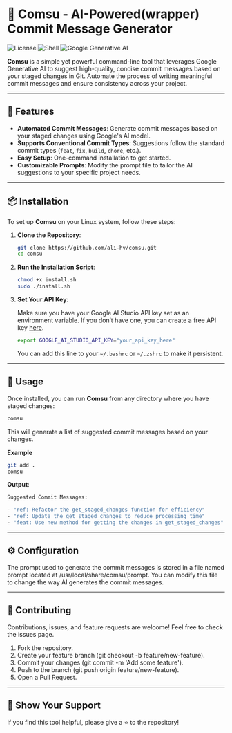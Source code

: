 # 🚀 **Comsu** - AI-Powered(wrapper) Commit Message Generator

![License](https://img.shields.io/badge/License-GNUv3-blue.svg)
![Shell](https://img.shields.io/badge/Shell-Bash-green.svg)
![Google Generative AI](https://img.shields.io/badge/AI-Google%20Generative%20AI-yellow.svg)

**Comsu** is a simple yet powerful command-line tool that leverages Google Generative AI to suggest high-quality, concise commit messages based on your staged changes in Git. Automate the process of writing meaningful commit messages and ensure consistency across your project.

---

## 🌟 **Features**

- **Automated Commit Messages**: Generate commit messages based on your staged changes using Google's AI model.
- **Supports Conventional Commit Types**: Suggestions follow the standard commit types (`feat`, `fix`, `build`, `chore`, etc.).
- **Easy Setup**: One-command installation to get started.
- **Customizable Prompts**: Modify the prompt file to tailor the AI suggestions to your specific project needs.

---

## 📦 **Installation**

To set up **Comsu** on your Linux system, follow these steps:

1. **Clone the Repository**:
    ```bash
    git clone https://github.com/ali-hv/comsu.git
    cd comsu
    ```

2. **Run the Installation Script**:
    ```bash
    chmod +x install.sh
    sudo ./install.sh
    ```

3. **Set Your API Key**:

    Make sure you have your Google AI Studio API key set as an environment variable. If you don’t have one, you can create a free API key [here](https://aistudio.google.com/app/apikey).
    ```bash
    export GOOGLE_AI_STUDIO_API_KEY="your_api_key_here"
    ```

   You can add this line to your `~/.bashrc` or `~/.zshrc` to make it persistent.

---

## 🚀 **Usage**

Once installed, you can run **Comsu** from any directory where you have staged changes:

```bash
comsu
```

This will generate a list of suggested commit messages based on your changes.

**Example**

```bash
git add .
comsu
```

**Output**:

```bash
Suggested Commit Messages:

- "ref: Refactor the get_staged_changes function for efficiency"
- "ref: Update the get_staged_changes to reduce processing time"
- "feat: Use new method for getting the changes in get_staged_changes"

```

---

## ⚙️ **Configuration**


The prompt used to generate the commit messages is stored in a file named prompt located at /usr/local/share/comsu/prompt. You can modify this file to change the way AI generates the commit messages.

---

## 🤝 **Contributing**

Contributions, issues, and feature requests are welcome! Feel free to check the issues page.

1. Fork the repository.
2. Create your feature branch (git checkout -b feature/new-feature).
3. Commit your changes (git commit -m 'Add some feature').
4. Push to the branch (git push origin feature/new-feature).
5. Open a Pull Request.

---

## 🌟 **Show Your Support**

If you find this tool helpful, please give a ⭐ to the repository!
